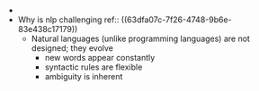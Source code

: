 -
- Why is nlp challenging
  ref:: ((63dfa07c-7f26-4748-9b6e-83e438c17179))
	- Natural languages (unlike programming languages) are not designed; they evolve
		- new words appear constantly
		- syntactic rules are flexible
		- ambiguity is inherent